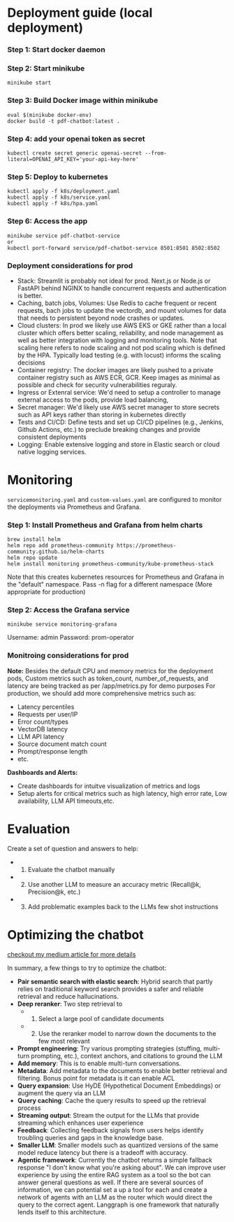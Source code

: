 # Deployment guide (local deployment)

### Step 1: Start docker daemon

### Step 2: Start minikube
``` 
minikube start
```

### Step 3: Build Docker image within minikube

```
eval $(minikube docker-env)
docker build -t pdf-chatbot:latest .
```
### Step 4: add your openai token as secret
```
kubectl create secret generic openai-secret --from-literal=OPENAI_API_KEY='your-api-key-here'
```

### Step 5: Deploy to kubernetes
```
kubectl apply -f k8s/deployment.yaml
kubectl apply -f k8s/service.yaml
kubectl apply -f k8s/hpa.yaml
```

### Step 6: Access the app
```
minikube service pdf-chatbot-service
or
kubectl port-forward service/pdf-chatbot-service 8501:8501 8502:8502
```
### Deployment considerations for prod
- Stack: Streamlit is probably not ideal for prod. Next.js or Node.js or FastAPI behind NGINX to handle concurrent requests and authentication is better. 
- Caching, batch jobs, Volumes: Use Redis to cache frequent or recent requests, bach jobs to update the vectordb, and mount volumes for data that needs to persistent beyond node crashes or updates.
- Cloud clusters: In prod we likely use AWS EKS or GKE rather than a local cluster which offers better scaling, reliability, and node management as well as better integration with logging and monitoring tools. Note that scaling here refers to node scaling and not pod scaling which is defined by the HPA. Typically load testing (e.g. with locust) informs the scaling decisions
- Container registry: The docker images are likely pushed to a private container registry such as AWS ECR, GCR. Keep images as minimal as possible and check for security vulnerabilities reguraly. 
- Ingress or Extenral service: We'd need to setup a controller to manage external access to the pods, provide load balancing, 
- Secret manager: We'd likely use AWS secret manager to store secrets such as API keys rather than storing in kubernetes directly
- Tests and CI/CD: Define tests and set up CI/CD pipelines (e.g., Jenkins, Github Actions, etc.) to preclude breaking changes and provide consistent deployments
- Logging: Enable extensive logging and store in Elastic search or cloud native logging services.

# Monitoring
`servicemonitoring.yaml` and `custom-values.yaml` are configured to monitor the deployments via Prometheus and Grafana.

### Step 1: Install Prometheus and Grafana from helm charts
```
brew install helm
helm repo add prometheus-community https://prometheus-community.github.io/helm-charts
helm repo update
helm install monitoring prometheus-community/kube-prometheus-stack
```
Note that this creates kubernetes resources for Prometheus and Grafana in the "default" namespace. Pass -n flag for a different namespace (More appropriate for production)

### Step 2: Access the Grafana service
```
minikube service monitoring-grafana
```
Username: admin
Password: prom-operator

### Monitroing considerations for prod
**Note:** Besides the default CPU and memory metrics for the deployment pods, Custom metrics such as token_count, number_of_requests, and latency are being tracked as per /app/metrics.py for demo purposes
For production, we should add more comprehensive metrics such as:
- Latency percentiles
- Requests per user/IP
- Error count/types
- VectorDB latency
- LLM API latency
- Source document match count
- Prompt/response length
- etc.

**Dashboards and Alerts:** 
- Create dashboards for intuitve visualization of metrics and logs
- Setup alerts for critical metrics such as high latency, high error rate, Low availability, LLM API timeouts,etc.


# Evaluation
Create a set of question and answers to help:
- 1. Evaluate the chatbot manually
- 2. Use another LLM to measure an accuracy metric (Recall@k, Precision@k, etc.)
- 3. Add problematic examples back to the LLMs few shot instructions

# Optimizing the chatbot
[checkout my medium article for more details](https://medium.com/badal-io/chat-with-your-confluence-1535e661bd3f)

In summary, a few things to try to optimize the chatbot:
- **Pair semantic search with elastic search**: Hybrid search that partly relies on traditional keyword search provides a safer and reliable retrieval and reduce hallucinations.
- **Deep reranker**: Two step retrieval to 
    - 1. Select a large pool of candidate documents
    - 2. Use the reranker model to narrow down the documents to the few most relevant
- **Prompt engineering**: Try various prompting strategies (stuffing, multi-turn prompting, etc.), context anchors, and citations to ground the LLM
- **Add memory**: This is to enable multi-turn conversations. 
- **Metadata**: Add metadata to the documents to enable better retrieval and filtering. Bonus point for metadata is it can enable ACL
- **Query expansion**: Use HyDE (Hypothetical Document Embeddings) or augment the query via an LLM
- **Query caching**: Cache the query results to speed up the retrieval process
- **Streaming output**: Stream the output for the LLMs that provide streaming which enhances user experience
- **Feedback**: Collecting feedback signals from users helps identify troubling queries and gaps in the knowledge base.
- **Smaller LLM**: Smaller models such as quantized versions of the same model reduce latency but there is a tradeoff with accuracy.
- **Agentic framework**: Currently the chatbot returns a simple fallback response "I don't know what you're asking about".
We can improve user experience by using the entire RAG system as a tool so the bot can answer general questions as well.
If there are several sources of information, we can potential set a up a tool for each and create a network of agents with an LLM as the router which would direct the query to the correct agent. Langgraph is one framework that naturally lends itself to this architecture.

